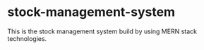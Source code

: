 # stock-management-system
This is the stock management system build by using MERN stack technologies.
